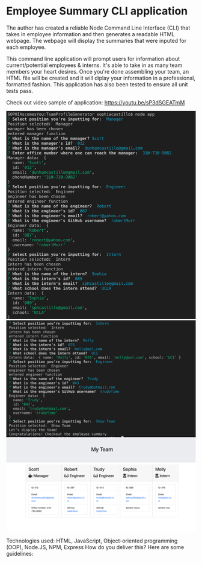 # Employee Summary CLI application

The author has created a reliable Node Command Line Interface (CLI) that takes in employee information and then generates a readable HTML webpage. The webpage will display the summaries that were inputed for each employee.




This command line application will prompt users for information about current/potential employees & interns. It's able to take in as many team members your heart desires. Once you're done assembling your team, an HTML file will be created and it will diplay your information in a professional, formatted fashion. This application has also been tested to ensure all unit tests pass. 



Check out video sample of application: https://youtu.be/sP3dSGEATmM




<img src="Assets/Screen Shot 2020-08-28 at 1.35.08 AM.png"/>
<img src="Assets/Screen Shot 2020-08-28 at 1.35.15 AM.png"/>
<img src="Assets/Screen Shot 2020-08-28 at 1.35.26 AM.png"/>



Technologies used: HTML, JavaScript, Object-oriented programming (OOP), Node.JS, NPM, Express
How do you deliver this? Here are some guidelines: